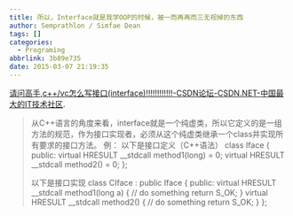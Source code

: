 ```yaml
---
title: 所以，Interface就是我学OOP的时候，被一而再再而三无视掉的东西
author: Semprathlon / Simfae Dean
tags: []
categories:
  - Programing
abbrlink: 3b89e735
date: 2015-03-07 21:19:35
---
```

<a href='http://bbs.csdn.net/topics/220088454'>请问高手,c++/vc怎么写接口(interface)!!!!!!!!!!!!-CSDN论坛-CSDN.NET-中国最大的IT技术社区</a>.



<blockquote>
从C++语言的角度来看，interface就是一个纯虚类，所以它定义的是一组方法的规范，作为接口实现者，必须从这个纯虚类继承一个class并实现所有要求的接口方法。
例：
以下是接口定义（C++语法）
class Iface
{
public:
  virtual HRESULT __stdcall method1(long) = 0;
  virtual HRESULT __stdcall method2() = 0;
};

以下是接口实现
class CIface : public Iface
{
public:
  virtual HRESULT __stdcall method1(long a)
  {
    // do something
    return S_OK;
  }
  virtual HRESULT __stdcall method2()
  {
    // do something
    return S_OK;
  }
};
</blockquote>

